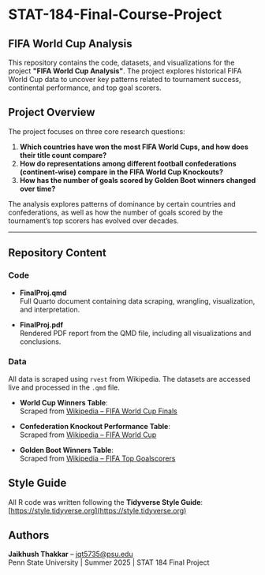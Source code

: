 # STAT-184-Final-Course-Project

## FIFA World Cup Analysis

This repository contains the code, datasets, and visualizations for the project **"FIFA World Cup Analysis"**. The project explores historical FIFA World Cup data to uncover key patterns related to tournament success, continental performance, and top goal scorers.

##  Project Overview

The project focuses on three core research questions:

1. **Which countries have won the most FIFA World Cups, and how does their title count compare?**  
2. **How do representations among different football confederations (continent-wise) compare in the FIFA World Cup Knockouts?**  
3. **How has the number of goals scored by Golden Boot winners changed over time?**  

The analysis explores patterns of dominance by certain countries and confederations, as well as how the number of goals scored by the tournament’s top scorers has evolved over decades.

---

## Repository Content

### Code

- **FinalProj.qmd**  
  Full Quarto document containing data scraping, wrangling, visualization, and interpretation.

- **FinalProj.pdf**  
  Rendered PDF report from the QMD file, including all visualizations and conclusions.

### Data

All data is scraped using `rvest` from Wikipedia. The datasets are accessed live and processed in the `.qmd` file.

- **World Cup Winners Table**:  
  Scraped from [Wikipedia – FIFA World Cup Finals](https://en.wikipedia.org/wiki/List_of_FIFA_World_Cup_finals#Results)

- **Confederation Knockout Performance Table**:  
  Scraped from [Wikipedia – FIFA World Cup](https://en.wikipedia.org/wiki/FIFA_World_Cup)

- **Golden Boot Winners Table**:  
  Scraped from [Wikipedia – FIFA Top Goalscorers](https://en.wikipedia.org/wiki/List_of_FIFA_World_Cup_top_goalscorers)


## Style Guide

All R code was written following the **Tidyverse Style Guide**: [https://style.tidyverse.org](https://style.tidyverse.org)


## Authors

**Jaikhush Thakkar** – jqt5735@psu.edu  
Penn State University | Summer 2025 | STAT 184 Final Project

  
